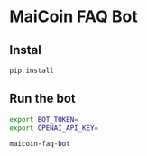 # MaiCoin FAQ Bot

## Instal

```sh
pip install .
```

## Run the bot

```sh
export BOT_TOKEN=
export OPENAI_API_KEY=

maicoin-faq-bot
```
